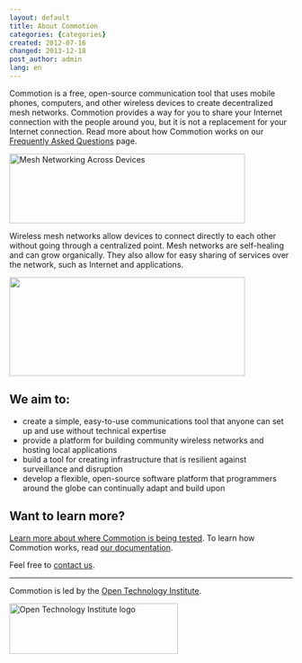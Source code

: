 ```yaml
---
layout: default
title: About Commotion
categories: {categories}
created: 2012-07-16
changed: 2013-12-18
post_author: admin
lang: en
---
```

  <p>Commotion is a free,&nbsp;open-source communication tool that uses mobile phones, computers, and other wireless devices to create decentralized mesh networks. Commotion provides a way for you to share your Internet connection with the people around you, but it&nbsp;is not a replacement for your Internet connection. Read more about how Commotion works on our <a href="/about/faq">Frequently Asked Questions</a> page.</p>

<p><img alt="Mesh Networking Across Devices" src="/files/housesMesh_0.png" style="height:124px; width:419px" /></p>

<p>Wireless mesh networks allow devices to connect directly to each other without going through a centralized point. Mesh networks are self-healing and can grow organically. They also allow for easy sharing of services over the network, such as Internet and applications.</p>

<p><img alt="" class="media-image attr__typeof__foaf:Image img__fid__547 img__view_mode__media_large attr__format__media_large" height="176" src="/files/styles/large/public/testMesh_1.png?itok=bhNg-QkK" typeof="foaf:Image" width="419" /></p>

<h2>We aim to:</h2>

<ul>
	<li>create a simple, easy-to-use communications tool that anyone can set up and use without technical expertise</li>
	<li>provide a platform for building community wireless networks and hosting local applications</li>
	<li>build a tool for creating infrastructure that is resilient against surveillance and disruption</li>
	<li>develop a flexible, open-source software platform that programmers around the globe can continually adapt and build upon</li>
</ul>

<h2>Want to learn more?</h2>

<p><a href="/about/where-its-used">Learn more about where Commotion is being tested</a>. To learn how Commotion works, read <a href="/docs/get-started">our documentation</a>.</p>

<p>Feel free to <a href="contact">contact us</a>.</p>

<hr />
<p>Commotion is led by the <a href="http://oti.newamerica.net" target="_blank">Open Technology Institute</a>.</p>

<p><a href="http://oti.newamerica.net"><img alt="Open Technology Institute logo" src="/files/OTI-Institute-CMYK%20%5BConverted%5D-01.png" style="height:90px; width:300px" title="Open Technology Institute logo" /></a></p>
 
